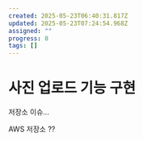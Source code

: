 ```yaml
---
created: 2025-05-23T06:40:31.817Z
updated: 2025-05-23T07:24:54.968Z
assigned: ""
progress: 0
tags: []
---
```


# 사진 업로드 기능 구현

저장소 이슈...

AWS 저장소 ??
